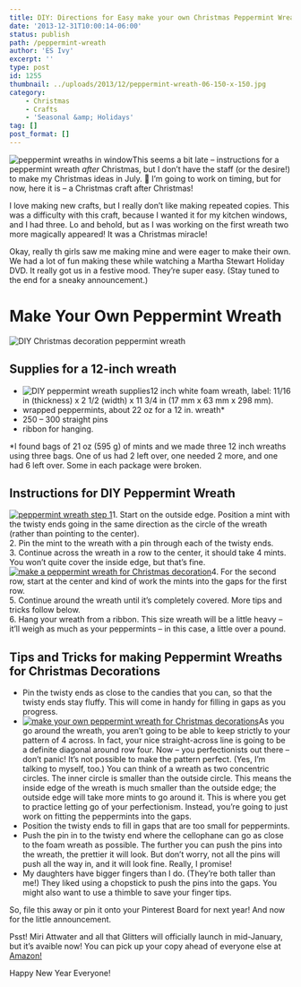 ```yaml
---
title: DIY: Directions for Easy make your own Christmas Peppermint Wreaths
date: '2013-12-31T10:00:14-06:00'
status: publish
path: /peppermint-wreath
author: 'ES Ivy'
excerpt: ''
type: post
id: 1255
thumbnail: ../uploads/2013/12/peppermint-wreath-06-150-x-150.jpg
category:
    - Christmas
    - Crafts
    - 'Seasonal &amp; Holidays'
tag: []
post_format: []
---
```

![peppermint wreaths in window](../uploads/2013/12/peppermint-wreath-07-double-window-400-x-533.jpg)This seems a bit late – instructions for a peppermint wreath *after* Christmas, but I don’t have the staff (or the desire!) to make my Christmas ideas in July. 🙂 I’m going to work on timing, but for now, here it is – a Christmas craft after Christmas!

I love making new crafts, but I really don’t like making repeated copies. This was a difficulty with this craft, because I wanted it for my kitchen windows, and I had three. Lo and behold, but as I was working on the first wreath two more magically appeared! It was a Christmas miracle!

Okay, really th girls saw me making mine and were eager to make their own. We had a lot of fun making these while watching a Martha Stewart Holiday DVD. It really got us in a festive mood. They’re super easy. (Stay tuned to the end for a sneaky announcement.)

Make Your Own Peppermint Wreath
===============================

![DIY Christmas decoration peppermint wreath](../uploads/2013/12/peppermint-wreath-06-441-x-350.jpg "Make your own peppermint wreath to decorate for Christmas")

Supplies for a 12-inch wreath
-----------------------------

- ![DIY peppermint wreath supplies](../uploads/2013/12/peppermint-wreath-01-supplies-447-x-350.jpg)12 inch white foam wreath, label: 11/16 in (thickness) x 2 1/2 (width) x 11 3/4 in (17 mm x 63 mm x 298 mm).
- wrapped peppermints, about 22 oz for a 12 in. wreath\*
- 250 – 300 straight pins
- ribbon for hanging.

\*I found bags of 21 oz (595 g) of mints and we made three 12 inch wreaths using three bags. One of us had 2 left over, one needed 2 more, and one had 6 left over. Some in each package were broken.

Instructions for DIY Peppermint Wreath
--------------------------------------

[![peppermint wreath step 1](../uploads/2013/12/peppermint-wreath-02-first-row-455-x-348.jpg)](http://192.168.1.34:4945/wp-content/uploads/2013/12/peppermint-wreath-02-first-row-455-x-348.jpg)1. Start on the outside edge. Position a mint with the twisty ends going in the same direction as the circle of the wreath (rather than pointing to the center).  
2\. Pin the mint to the wreath with a pin through each of the twisty ends.  
3\. Continue across the wreath in a row to the center, it should take 4 mints. You won’t quite cover the inside edge, but that’s fine.  
[![make a peppermint wreath for Christmas decoration](../uploads/2013/12/peppermint-wreath-03-progress-463-x-350.jpg)](http://192.168.1.34:4945/wp-content/uploads/2013/12/peppermint-wreath-03-progress-463-x-350.jpg)4. For the second row, start at the center and kind of work the mints into the gaps for the first row.  
5\. Continue around the wreath until it’s completely covered. More tips and tricks follow below.  
6\. Hang your wreath from a ribbon. This size wreath will be a little heavy – it’ll weigh as much as your peppermints – in this case, a little over a pound.

Tips and Tricks for making Peppermint Wreaths for Christmas Decorations
-----------------------------------------------------------------------

- Pin the twisty ends as close to the candies that you can, so that the twisty ends stay fluffy. This will come in handy for filling in gaps as you progress.
- [![make your own peppermint wreath for Christmas decorations](../uploads/2013/12/peppermint-wreath-04-slant-386-x-350.jpg)](http://192.168.1.34:4945/wp-content/uploads/2013/12/peppermint-wreath-04-slant-386-x-350.jpg)As you go around the wreath, you aren’t going to be able to keep strictly to your pattern of 4 across. In fact, your nice straight-across line is going to be a definite diagonal around row four. Now – you perfectionists out there – don’t panic! It’s not possible to make the pattern perfect. (Yes, I’m talking to myself, too.) You can think of a wreath as two concentric circles. The inner circle is smaller than the outside circle. This means the inside edge of the wreath is much smaller than the outside edge; the outside edge will take more mints to go around it. This is where you get to practice letting go of your perfectionism. Instead, you’re going to just work on fitting the peppermints into the gaps.
- Position the twisty ends to fill in gaps that are too small for peppermints.
- Push the pin in to the twisty end where the cellophane can go as close to the foam wreath as possible. The further you can push the pins into the wreath, the prettier it will look. But don’t worry, not all the pins will push all the way in, and it will look fine. Really, I promise!
- My daughters have bigger fingers than I do. (They’re both taller than me!) They liked using a chopstick to push the pins into the gaps. You might also want to use a thimble to save your finger tips.

So, file this away or pin it onto your Pinterest Board for next year! And now for the little announcement.

Psst! Miri Attwater and all that Glitters will officially launch in mid-January, but it’s avaible now! You can pick up your copy ahead of everyone else at [Amazon!](http://www.amazon.com/Attwater-Glitters-Mermaid-Princess-Adventures-ebook/dp/B00HKK1GYC/ "Miri Attwater and the Ocean's Secret at Amazon")

Happy New Year Everyone!